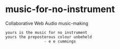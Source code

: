 music-for-no-instrument
=======================

Collaborative Web Audio music-making

```
yours is the music for no instrument
yours the preposterous colour unbeheld
                 - e e cummings
```
